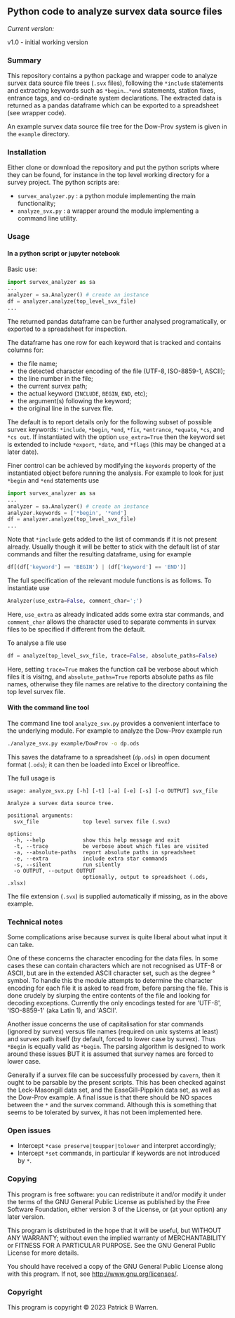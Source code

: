 ## Python code to analyze survex data source files

_Current version:_

v1.0 - initial working version

### Summary

This repository contains a python package and wrapper code to analyze
survex data source file trees (`.svx` files), following the `*include`
statements and extracting keywords such as `*begin`...`*end`
statements, station fixes, entrance tags, and co-ordinate system
declarations.  The extracted data is returned as a pandas dataframe
which can be exported to a spreadsheet (see wrapper code).

An example survex data source file tree for the Dow-Prov system is
given in the `example` directory.

### Installation

Either clone or download the repository and put the python scripts
where they can be found, for instance in the top level working
directory for a survey project. The python scripts are:

* `survex_analyzer.py` : a python module implementing the main functionality;
* `analyze_svx.py` : a wrapper around the module implementing a command line utility.

### Usage

#### In a python script or jupyter notebook

Basic use:
```python
import survex_analyzer as sa
...
analyzer = sa.Analyzer() # create an instance
df = analyzer.analyze(top_level_svx_file)
...
```
The returned pandas dataframe can be further analysed programatically,
or exported to a spreadsheet for inspection.

The dataframe has one row for each keyword that is tracked and contains columns for:

* the file name;
* the detected character encoding of the file (UTF-8, ISO-8859-1, ASCII);
* the line number in the file;
* the current survex path;
* the actual keyword (`INCLUDE`, `BEGIN`, `END`, etc);
* the argument(s) following the keyword;
* the original line in the survex file.

The default is to report details only for the following subset of
possible survex keywords: `*include`, `*begin`, `*end`, `*fix`, `*entrance`,
`*equate`, `*cs`, and `*cs out`.  If instantiated with the option
`use_extra=True` then the keyword set is extended to include
`*export`, `*date`, and `*flags` (this may be changed at a later date).

Finer control can be achieved by modifying the `keywords`
property of the instantiated object before running the analysis.  For
example to look for just `*begin` and `*end` statements use
```python
import survex_analyzer as sa
...
analyzer = sa.Analyzer() # create an instance
analyzer.keywords = ['*begin', '*end']
df = analyzer.analyze(top_level_svx_file)
...
```
Note that `*include` gets added to the list of commands if it is not
present already.  Usually though it will be better to stick with the
default list of star commands and filter the resulting dataframe, using
for example
```python
df[(df['keyword'] == 'BEGIN') | (df['keyword'] == 'END')]
```

The full specification of the relevant module functions is as follows.  To instantiate use

```python
Analyzer(use_extra=False, comment_char=';')
```
Here, `use_extra` as already indicated adds some extra star commands,
and `comment_char` allows the character used to separate comments in
survex files to be specified if different from the default.

To analyse a file use
```python
df = analyze(top_level_svx_file, trace=False, absolute_paths=False)
```
Here, setting `trace=True` makes the function call be verbose about
which files it is visitng, and `absolute_paths=True` reports absolute
paths as file names, otherwise they file names are relative to the
directory containing the top level survex file.

#### With the command line tool

The command line tool `analyze_svx.py` provides a convenient interface
to the underlying module.  For example to analyze the Dow-Prov example
run
```bash
./analyze_svx.py example/DowProv -o dp.ods
```
This saves the dataframe to a spreadsheet (`dp.ods`) in open document format
(`.ods`); it can then be loaded into Excel or libreoffice.

The full usage is

```
usage: analyze_svx.py [-h] [-t] [-a] [-e] [-s] [-o OUTPUT] svx_file

Analyze a survex data source tree.

positional arguments:
  svx_file              top level survex file (.svx)

options:
  -h, --help            show this help message and exit
  -t, --trace           be verbose about which files are visited
  -a, --absolute-paths  report absolute paths in spreadsheet
  -e, --extra           include extra star commands
  -s, --silent          run silently
  -o OUTPUT, --output OUTPUT
                        optionally, output to spreadsheet (.ods, .xlsx)
```
The file extension (`.svx`) is supplied automatically if missing, as
in the above example.

### Technical notes

Some complications arise because survex is quite liberal about what
input it can take.

One of these concerns the character encoding for the data files.  In
some cases these can contain characters which are not recognised as
UTF-8 or ASCII, but are in the extended ASCII character set, such as
the degree &deg; symbol.  To handle this the module attempts to
determine the character encoding for each file it is asked to read
from, before parsing the file.  This is done crudely by slurping the
entire contents of the file and looking for decoding exceptions.
Currently the only encodings tested for are 'UTF-8', 'ISO-8859-1' (aka
Latin 1), and 'ASCII'.

Another issue concerns the use of capitalisation for star commands
(ignored by survex) versus file names (required on unix systems at
least) and survex path itself (by default, forced to lower case by
survex).  Thus `*Begin` is equally valid as `*begin`.  The parsing
algorithm is designed to work around these issues BUT it is assumed
that survey names are forced to lower case.

Generally if a survex file can be successfully processed by `cavern`,
then it ought to be parsable by the present scripts.  This has been
checked against the Leck-Masongill data set, and the EaseGill-Pippikin
data set, as well as the Dow-Prov example.  A final issue is that
there should be NO spaces between the `*` and the survex command.
Although this is something that seems to be tolerated by survex, it
has not been implemented here.

### Open issues

* Intercept `*case preserve|toupper|tolower` and interpret accordingly;
* Intercept `*set` commands, in particular if keywords are not introduced by `*`.

### Copying

This program is free software: you can redistribute it and/or modify
it under the terms of the GNU General Public License as published by
the Free Software Foundation, either version 3 of the License, or
(at your option) any later version.

This program is distributed in the hope that it will be useful, but
WITHOUT ANY WARRANTY; without even the implied warranty of
MERCHANTABILITY or FITNESS FOR A PARTICULAR PURPOSE.  See the GNU
General Public License for more details.

You should have received a copy of the GNU General Public License
along with this program.  If not, see
<http://www.gnu.org/licenses/>.

### Copyright

This program is copyright &copy; 2023 Patrick B Warren.  
